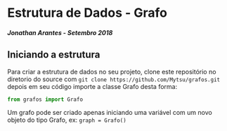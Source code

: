 # Estrutura de Dados - Grafo
##### Jonathan Arantes - Setembro 2018

## Iniciando a estrutura

Para criar a estrutura de dados no seu projeto, clone este repositório no diretorio do source com `git clone https://github.com/Mytsu/grafos.git` depois em seu código importe a classe Grafo desta forma:

```python
from grafos import Grafo
```

Um grafo pode ser criado apenas iniciando uma variável com um novo objeto do tipo Grafo, ex: ```graph = Grafo()```
